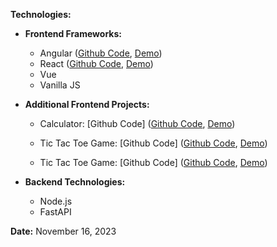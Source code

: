**Technologies:**

* **Frontend Frameworks:**
    * Angular ([Github Code](https://github.com/TheAhmadSharif/ng.ecom), [Demo](https://theahmadsharif.github.io/ng.ecom/))
    * React ([Github Code](https://github.com/TheAhmadSharif/react.ecom), [Demo](https://theahmadsharif.github.io/react.ecom/))
    * Vue
    * Vanilla JS

* **Additional Frontend Projects:**
    * Calculator: [Github Code] ([Github Code](https://github.com/TheAhmadSharif/calculator), [Demo](https://theahmadsharif.github.io/calculator))

    * Tic Tac Toe Game: [Github Code] ([Github Code](https://github.com/TheAhmadSharif/tictac), [Demo](https://theahmadsharif.github.io/tictac))


     * Tic Tac Toe Game: [Github Code] ([Github Code](https://github.com/TheAhmadSharif/html5/wall.html), [Demo](https://theahmadsharif.github.io/html5/wall.html))
    
    

* **Backend Technologies:**
    * Node.js
    * FastAPI

**Date:** November 16, 2023